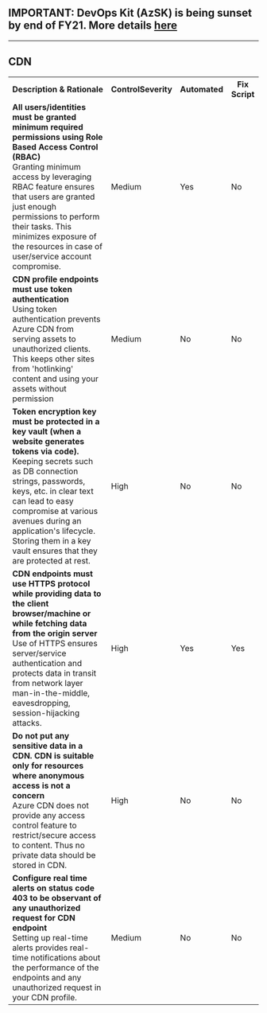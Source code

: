 ## IMPORTANT: DevOps Kit (AzSK) is being sunset by end of FY21. More details [here](/ReleaseNotes/AzSKSunsetNotice.md)
----------------------------------------------

<html>
<head>

</head><body>
<H2>CDN</H2><table><tr><th>Description & Rationale</th><th>ControlSeverity</th><th>Automated</th><th>Fix Script</th></tr><tr><td><b>All users/identities must be granted minimum required permissions using Role Based Access Control (RBAC)</b><br/>Granting minimum access by leveraging RBAC feature ensures that users are granted just enough permissions to perform their tasks. This minimizes exposure of the resources in case of user/service account compromise.</td><td>Medium</td><td>Yes</td><td>No</td></tr><tr><td><b>CDN profile endpoints must use token authentication</b><br/>Using token authentication prevents Azure CDN from serving assets to unauthorized clients. This keeps other sites from 'hotlinking' content and using your assets without permission</td><td>Medium</td><td>No</td><td>No</td></tr><tr><td><b>Token encryption key must be protected in a key vault (when a website generates tokens via code).</b><br/>Keeping secrets such as DB connection strings, passwords, keys, etc. in clear text can lead to easy compromise at various avenues during an application's lifecycle. Storing them in a key vault ensures that they are protected at rest.</td><td>High</td><td>No</td><td>No</td></tr><tr><td><b>CDN endpoints must use HTTPS protocol while providing data to the client browser/machine or while fetching data from the origin server</b><br/>Use of HTTPS ensures server/service authentication and protects data in transit from network layer man-in-the-middle, eavesdropping, session-hijacking attacks.</td><td>High</td><td>Yes</td><td>Yes</td></tr><tr><td><b>Do not put any sensitive data in a CDN. CDN is suitable only for resources where anonymous access is not a concern</b><br/>Azure CDN does not provide any access control feature to restrict/secure access to content. Thus no private data should be stored in CDN.</td><td>High</td><td>No</td><td>No</td></tr><tr><td><b>Configure real time alerts on status code 403 to be observant of any unauthorized request for CDN endpoint</b><br/>Setting up real-time alerts provides real-time notifications about the performance of the endpoints and any unauthorized request in your CDN profile.</td><td>Medium</td><td>No</td><td>No</td></tr></table>
<table>
</table>
</body></html>
